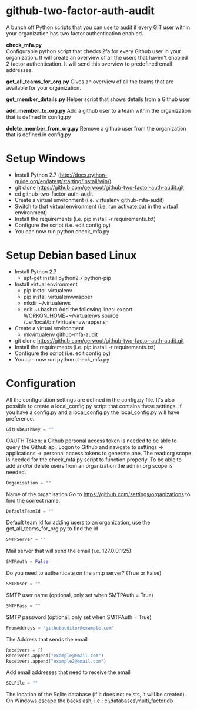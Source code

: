 github-two-factor-auth-audit
============================
A bunch off Python scripts that you can use to audit if every GIT user within your organization has two factor authentication enabled.

**check_mfa.py**    
Configurable python script that checks 2fa for every Github user in your organization.
It will create an overview of all the users that haven't enabled 2 factor authentication.
It will send this overview to predefined email addresses.

**get_all_teams_for_org.py**
Gives an overview of all the teams that are available for your organization.

**get_member_details.py**
Helper script that shows details from a Github user

**add_member_to_org.py**
Add a github user to a team within the organization that is defined in config.py

**delete_member_from_org.py**
Remove a github user from the organization that is defined in config.py

Setup Windows
=============
- Install Python 2.7 (http://docs.python-guide.org/en/latest/starting/install/win/)
- git clone https://github.com/gerwout/github-two-factor-auth-audit.git
- cd github-two-factor-auth-audit
- Create a virtual environment (i.e. virtualenv github-mfa-audit)
- Switch to that virtual environment (i.e. run activate.bat in the virtual environment)
- Install the requirements (i.e. pip install -r requirements.txt)
- Configure the script (i.e. edit config.py)
- You can now run python check_mfa.py

Setup Debian based Linux
========================
- Install Python 2.7
    -   apt-get install python2.7 python-pip
- Install virtual environment
    -   pip install virtualenv
    -   pip install virtualenvwrapper
    -   mkdir ~/virtualenvs
    -   edit ~/.bashrc
    Add the following lines:
    export WORKON_HOME=~/virtualenvs
    source /usr/local/bin/virtualenvwrapper.sh
- Create a virtual environment
    - mkvirtualenv github-mfa-audit
- git clone https://github.com/gerwout/github-two-factor-auth-audit.git
- Install the requirements (i.e. pip install -r requirements.txt)
- Configure the script (i.e. edit config.py)
- You can now run python check_mfa.py

Configuration
=============
All the configuration settings are defined in the config.py file.
It's also possible to create a local_config.py script that contains these settings. If you have a config.py and a local_config.py the local_config.py will have preference.

```python
GitHubAuthKey = ""
```
OAUTH Token: a Github personal access token is needed to be able to query the Github api.
Logon to Github and navigate to settings -> applications -> personal access tokens to generate one.
The read:org scope is needed for the check_mfa.py script to function properly.
To be able to add and/or delete users from an organization the admin:org scope is needed.

```python
Organisation = "" 
```
Name of the organisation 
Go to https://github.com/settings/organizations to find the correct name.

```python
DefaultTeamId = "" 
```
Default team id for adding users to an organization, use the get_all_teams_for_org.py to find the id

```python
SMTPServer = "" 
```
Mail server that will send the email (i.e. 127.0.0.1:25)

```python
SMTPAuth = False
```
Do you need to authenticate on the smtp server? (True or False)

```python
SMTPUser = ""
```
SMTP user name (optional, only set when SMTPAuth = True)

```python
SMTPPass = ""
```
SMTP password (optional, only set when SMTPAuth = True)

```python
FromAddress = "githubauditor@example.com"
```
The Address that sends the email

```python
Receivers = []
Receivers.append("example@email.com")
Receivers.append("example2@email.com")
```
Add email addresses that need to receive the email

```python
SQLFile = ""
```
The location of the Sqlite database (if it does not exists, it will be created).
On Windows escape the backslash, i.e.: c:\\databases\\multi_factor.db